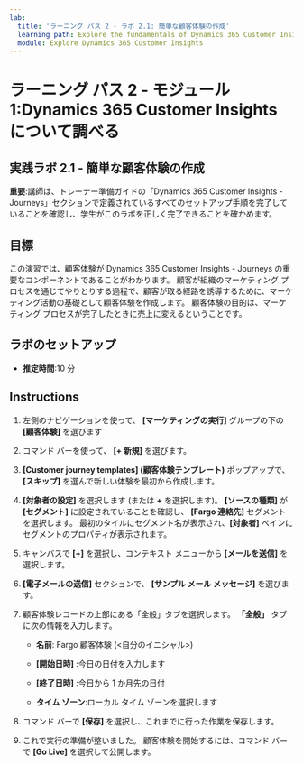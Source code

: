 ```yaml
---
lab:
  title: 'ラーニング パス 2 - ラボ 2.1: 簡単な顧客体験の作成'
  learning path: Explore the fundamentals of Dynamics 365 Customer Insights
  module: Explore Dynamics 365 Customer Insights
---
```


ラーニング パス 2 - モジュール 1:Dynamics 365 Customer Insights について調べる
========================

## 実践ラボ 2.1 - 簡単な顧客体験の作成

**重要**:講師は、トレーナー準備ガイドの「Dynamics 365 Customer Insights - Journeys」セクションで定義されているすべてのセットアップ手順を完了していることを確認し、学生がこのラボを正しく完了できることを確かめます。   

## 目標

この演習では、顧客体験が Dynamics 365 Customer Insights - Journeys の重要なコンポーネントであることがわかります。 顧客が組織のマーケティング プロセスを通じてやりとりする過程で、顧客が取る経路を誘導するために、マーケティング活動の基礎として顧客体験を作成します。 顧客体験の目的は、マーケティング プロセスが完了したときに売上に変えるということです。 

## ラボのセットアップ

  - **推定時間**:10 分

## Instructions
1. 左側のナビゲーションを使って、 **[マーケティングの実行]** グループの下の **[顧客体験]** を選びます

2. コマンド バーを使って、 **[+ 新規]** を選びます。

3. **[Customer journey templates] (顧客体験テンプレート)** ポップアップで、 **[スキップ]** を選んで新しい体験を最初から作成します。
4. **[対象者の設定]** を選択します (または **+** を選択します)。 **[ソースの種類]** が **[セグメント]** に設定されていることを確認し、 **[Fargo 連絡先]** セグメントを選択します。 最初のタイルにセグメント名が表示され、**[対象者]** ペインにセグメントのプロパティが表示されます。

5. キャンバスで **[+]** を選択し、コンテキスト メニューから **[メールを送信]** を選択します。

6. **[電子メールの送信]** セクションで、 **[サンプル メール メッセージ]** を選びます。

7. 顧客体験レコードの上部にある「全般」タブを選択します。 **「全般」** タブに次の情報を入力します。

    - **名前**: Fargo 顧客体験 (<自分のイニシャル>) 

    - **[開始日時]** :今日の日付を入力します

    - **[終了日時]** :今日から 1 か月先の日付

    - **タイム ゾーン**:ローカル タイム ゾーンを選択します

8. コマンド バーで **[保存]** を選択し、これまでに行った作業を保存します。

9. これで実行の準備が整いました。 顧客体験を開始するには、コマンド バーで **[Go Live]** を選択して公開します。

